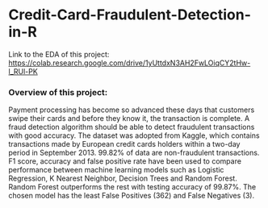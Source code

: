 # Credit-Card-Fraudulent-Detection-in-R

Link to the EDA of this project:
https://colab.research.google.com/drive/1yUttdxN3AH2FwLOiqCY2tHw-l_RUl-PK

<h3>Overview of this project:</h3>
Payment processing has become so advanced these days that customers swipe their cards and before they know it, the transaction is complete. A fraud detection algorithm should be able to detect fraudulent transactions with good accuracy. The dataset was adopted from Kaggle, which contains transactions made by European credit cards holders within a two-day period in September 2013. 99.82% of data are non-fraudulent transactions. F1 score, accuracy and false positive rate have been used to compare performance between machine learning models such as Logistic Regression, K Nearest Neighbor, Decision Trees and Random Forest. Random Forest outperforms the rest with testing accuracy of 99.87%. The chosen model has the least False Positives (362) and False Negatives (3). 
